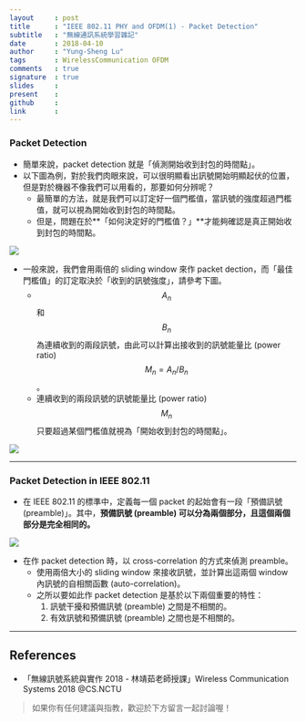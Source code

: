```yaml
---
layout     : post
title      : "IEEE 802.11 PHY and OFDM(1) - Packet Detection"
subtitle   : "無線通訊系統學習雜記"
date       : 2018-04-10
author     : "Yung-Sheng Lu"
tags       : WirelessCommunication OFDM 
comments   : true
signature  : true
slides     : 
present    :
github     : 
link       : 
---
```


### Packet Detection

* 簡單來說，packet detection 就是「偵測開始收到封包的時間點」。
* 以下圖為例，對於我們肉眼來說，可以很明顯看出訊號開始明顯起伏的位置，但是對於機器不像我們可以用看的，那要如何分辨呢？
    * 最簡單的方法，就是我們可以訂定好一個門檻值，當訊號的強度超過門檻值，就可以視為開始收到封包的時間點。
    * 但是，問題在於**「如何決定好的門檻值？」**才能夠確認是真正開始收到封包的時間點。

![](https://i.imgur.com/C4HEyCa.png)

* 一般來說，我們會用兩倍的 sliding window 來作 packet dection，而「最佳門檻值」的訂定取決於「收到的訊號強度」，請參考下圖。
    * $$A_n$$ 和 $$B_n$$ 為連續收到的兩段訊號，由此可以計算出接收到的訊號能量比 (power ratio) $$M_n = A_n / B_n$$。
    * 連續收到的兩段訊號的訊號能量比 (power ratio) $$M_n$$ 只要超過某個門檻值就視為「開始收到封包的時間點」。

![](https://i.imgur.com/4uK0P5G.png)

---
### Packet Detection in IEEE 802.11

* 在 IEEE 802.11 的標準中，定義每一個 packet 的起始會有一段「預備訊號 (preamble)」。其中，**預備訊號 (preamble) 可以分為兩個部分，且這個兩個部分是完全相同的。**

![](https://i.imgur.com/CqTFZ3o.png)

* 在作 packet detection 時，以 cross-correlation 的方式來偵測 preamble。
    * 使用兩倍大小的 sliding window 來接收訊號，並計算出這兩個 window 內訊號的自相關函數 (auto-correlation)。
    * 之所以要如此作 packet detection 是基於以下兩個重要的特性：
        1. 訊號干擾和預備訊號 (preamble) 之間是不相關的。
        2. 有效訊號和預備訊號 (preamble) 之間也是不相關的。


---
## References

* 「無線訊號系統與實作 2018 - 林靖茹老師授課」Wireless Communication Systems 2018 @CS.NCTU

> 如果你有任何建議與指教，歡迎於下方留言一起討論喔！